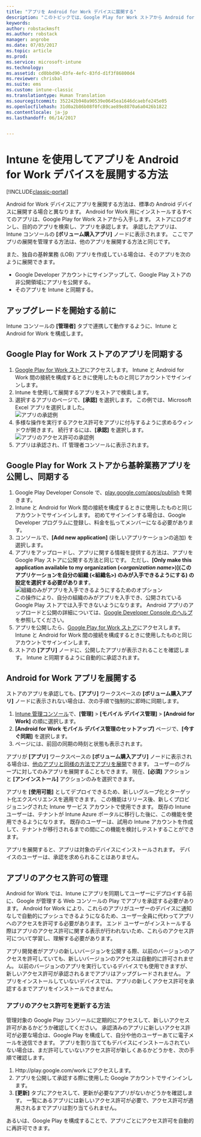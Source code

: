 ```yaml
---
title: "アプリを Android for Work デバイスに展開する"
description: "このトピックでは、Google Play for Work ストアから Android for Work デバイスにアプリを同期してから展開します。"
keywords: 
author: robstackmsft
ms.author: robstack
manager: angrobe
ms.date: 07/03/2017
ms.topic: article
ms.prod: 
ms.service: microsoft-intune
ms.technology: 
ms.assetid: cd0bbd90-d3fe-4efc-83fd-d1f3f86800d4
ms.reviewer: chrisbal
ms.suite: ems
ms.custom: intune-classic
ms.translationtype: Human Translation
ms.sourcegitcommit: 352242b940a90539e0645ea1646dcaebfe245e05
ms.openlocfilehash: 31d0a2b86b08f0fc89cae89e8870a6a0426b1822
ms.contentlocale: ja-jp
ms.lasthandoff: 06/14/2017


---
```


# <a name="how-to-deploy-apps-to-android-for-work-devices-with-intune"></a>Intune を使用してアプリを Android for Work デバイスを展開する方法

[!INCLUDE[classic-portal](../includes/classic-portal.md)]

Android for Work デバイスにアプリを展開する方法は、標準の Android デバイスに展開する場合と異なります。 Android for Work 用にインストールするすべてのアプリは、Google Play for Work ストアから入手します。 ストアにログオンし、目的のアプリを検索し、アプリを承認します。
承認したアプリは、Intune コンソールの **[ボリューム購入アプリ]** ノードに表示されます。 ここでアプリの展開を管理する方法は、他のアプリを展開する方法と同じです。

また、独自の基幹業務 (LOB) アプリを作成している場合は、そのアプリを次のように展開できます。
- Google Developer アカウントにサインアップして、Google Play ストアの非公開領域にアプリを公開する。
- そのアプリを Intune と同期する。

## <a name="before-you-start"></a>アップグレードを開始する前に

Intune コンソールの **[管理者]** タブで連携して動作するように、Intune と Android for Work を構成します。

## <a name="synchronize-an-app-from-the-google-play-for-work-store"></a>Google Play for Work ストアのアプリを同期する


1. [Google Play for Work ストア](https://play.google.com/work)にアクセスします。 Intune と Android for Work 間の接続を構成するときに使用したものと同じアカウントでサインインします。
2. Intune を使用して展開するアプリをストアで検索します。
3. 選択するアプリのページで、**[承認]** を選択します。 この例では、Microsoft Excel アプリを選択しました。<br>
  ![アプリの承認例](media/approve.png)
4. 多様な操作を実行するアクセス許可をアプリに付与するように求めるウィンドウが開きます。 続行するには、**[承認]** を選択します。<br>
  ![アプリのアクセス許可の承認例](media/approve-app-permissions.png)
5. アプリは承認され、IT 管理者コンソールに表示されます。

## <a name="publish-then-synchronize-a-line-of-business-app-from-the-google-play-for-work-store"></a>Google Play for Work ストアから基幹業務アプリを公開し、同期する

1. Google Play Developer Console で、[play.google.com/apps/publish](https://play.google.com/apps/publish) を開きます。
2. Intune と Android for Work 間の接続を構成するときに使用したものと同じアカウントでサインインします。 初めてサインインする場合は、Google Developer プログラムに登録し、料金を払ってメンバーになる必要があります。
3. コンソールで、**[Add new application]** (新しいアプリケーションの追加) を選択します。
4. アプリをアップロードし、アプリに関する情報を提供する方法は、アプリを Google Play ストアに公開する方法と同じです。 ただし、**[Only make this application available to my organization (<*organization name*>)]\(このアプリケーションを自分の組織 (<組織名>) のみが入手できるようにする\) の設定を選択する必要があります**。<br>
  ![組織のみがアプリを入手できるようにするためのオプション](media/restrict.png)<br>
この操作により、自分の組織のみがアプリを入手でき、公開されている Google Play ストアでは入手できないようになります。
Android アプリのアップロードと公開の詳細については、[Google Developer Console のヘルプ](https://support.google.com/googleplay/android-developer/answer/113469)を参照してください。
5. アプリを公開したら、[Google Play for Work ストア](https://play.google.com/work)にアクセスします。 Intune と Android for Work 間の接続を構成するときに使用したものと同じアカウントでサインインします。
6. ストアの **[アプリ]** ノードに、公開したアプリが表示されることを確認します。 Intune と同期するように自動的に承認されます。

## <a name="deploy-an-android-for-work-app"></a>Android for Work アプリを展開する

ストアのアプリを承認しても、**[アプリ]** ワークスペースの **[ボリューム購入アプリ]** ノードに表示されない場合は、次の手順で強制的に即時に同期します。

1. [Intune 管理コンソール](https://manage.microsoft.com)で、**[管理]** > **[モバイル デバイス管理]** > **[Android for Work]** の順に選択します。
2. **[Android for Work モバイル デバイス管理のセットアップ]** ページで、**[今すぐ同期]** を選択します。
3. ページには、前回の同期の時刻と状態も表示されます。

アプリが **[アプリ]** ワークスペースの **[ボリューム購入アプリ]** ノードに表示される場合は、[他のアプリと同様の方法でアプリを展開](deploy-apps-in-microsoft-intune.md)できます。 ユーザーのグループに対してのみアプリを展開することもできます。 現在、**[必須]** アクションと **[アンインストール]** アクションのみを選択できます。

アプリを **[使用可能]** としてデプロイできるため、新しいグループ化とターゲット化エクスペリエンスを適用できます。 この機能はリリース後、新しくプロビジョニングされた Intune サービス アカウントで使用できます。 既存の Intune ユーザーは、テナントが Intune Azure ポータルに移行した後に、この機能を使用できるようになります。 既存のユーザーは、試用の Intune アカウントを作成して、テナントが移行されるまでの間にこの機能を検討しテストすることができます。

アプリを展開すると、アプリは対象のデバイスにインストールされます。 デバイスのユーザーは、承認を求められることはありません。

## <a name="manage-app-permissions"></a>アプリのアクセス許可の管理
Android for Work では、Intune にアプリを同期してユーザーにデプロイする前に、Google が管理する Web コンソールの Play でアプリを承認する必要があります。  Android for Work により、これらのアプリがユーザーのデバイスに通知なしで自動的にプッシュできるようになるため、ユーザー全員に代わってアプリへのアクセスを許可する必要があります。  エンド ユーザーがインストールする際はアプリのアクセス許可に関する表示が行われないため、これらのアクセス許可について学習し、理解する必要があります。

アプリ開発者がアプリの新しいバージョンを公開する際、以前のバージョンのアクセスを許可していても、新しいバージョンのアクセスは自動的に許可されません。 以前のバージョンのアプリを実行しているデバイスでも使用できますが、新しいアクセス許可が承認されるまでアプリはアップグレードされません。 アプリをインストールしていないデバイスでは、アプリの新しくアクセス許可を承認するまでアプリをインストールできません。

### <a name="how-to-update-app-permissions"></a>アプリのアクセス許可を更新する方法

管理対象の Google Play コンソールに定期的にアクセスして、新しいアクセス許可があるかどうか確認してください。 承認済みのアプリに新しいアクセス許可が必要な場合は、Google Play を構成して、自分や他のユーザーあてに電子メールを送信できます。 アプリを割り当ててもデバイスにインストールされていない場合は、まだ許可していないアクセス許可が新しくあるかどうかを、次の手順で確認します。

1. Http://play.google.com/work にアクセスします。
2. アプリを公開して承認する際に使用した Google アカウントでサインインします。
3. **[更新]** タブにアクセスして、更新が必要なアプリがないかどうかを確認します。  一覧にあるアプリには新しいアクセス許可が必要で、アクセス許可が適用されるまでアプリは割り当てられません。  

あるいは、Google Play を構成することで、アプリごとにアクセス許可を自動的に再許可できます。 

